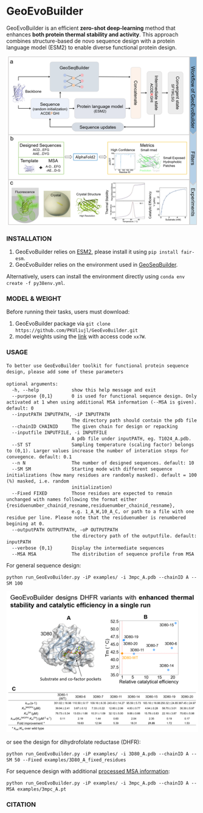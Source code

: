 # GeoEvoBuilder
GeoEvoBuilder is an efficient **zero-shot deep-learning** method that enhances **both protein thermal stability and activity**. This approach combines structure-based de novo sequence design with a protein language model (ESM2) to enable diverse functional protein design.

<!-- ![Alt text](https://github.com/PKUliujl/GeoEvoBuilder/blob/main/image/flow.jpg) -->
![Alt text](https://github.com/PKUliujl/GeoEvoBuilder/blob/main/image/flow.png)

### INSTALLATION
<!-- ====================== -->
1. GeoEvoBuilder relies on [ESM2](https://github.com/facebookresearch/esm), please install it using `pip install fair-esm`.
2. GeoEvoBuilder relies on the environment used in [GeoSeqBuilder](https://github.com/PKUliujl/GeoSeqBuilder/).

Alternatively, users can install the environment directly using `conda env create -f py38env.yml`.

### MODEL & WEIGHT
Before running their tasks, users must download: 
  1. GeoEvoBuilder package via `git clone https://github.com/PKUliujl/GeoEvoBuilder.git`
  2. model weights using the [link](https://disk.pku.edu.cn/link/AABFDFF8FB729743A8A27FEB5855B31EE0) with access code `xx7W`.

### USAGE
<!-- ====================== 
We are currently in the process of organizing the code and anticipate releasing the software soon. -->
```
To better use GeoEvoBuilder toolkit for functional protein sequence design, please add some of these parameters

optional arguments:
  -h, --help            show this help message and exit
  --purpose {0,1}       0 is used for functional sequence design. Only activated at 1 when using additional MSA information (--MSA is given). default: 0
  --inputPATH INPUTPATH, -iP INPUTPATH
                        The directory path should contain the pdb file
  --chainID CHAINID     The given chain for design or repacking
  --inputfile INPUTFILE, -i INPUTFILE
                        A pdb file under inputPATH, eg. T1024_A.pdb.
  --ST ST               Sampling temperature (scaling factor) belongs to (0,1). Larger values increase the number of interation steps for convegence. default: 0.1
  --n N                 The number of designed sequences. default: 10
  --SM SM               Starting mode with different sequence initializations (how many residues are randomly masked). default = 100 (%) masked, i.e. random
                        initialization)
  --Fixed FIXED         Those residues are expected to remain unchanged with names following the format either {residuenumber_chainid_resname,residuenumber_chainid_resname},
                        e.g. 1_A_W,10_A_C, or path to a file with one residue per line. Please note that the residuenumber is renumbered begining at 0.
  --outputPATH OUTPUTPATH, -oP OUTPUTPATH
                        the directory path of the outputfile. default: inputPATH
  --verbose {0,1}       Display the intermediate sequences
  --MSA MSA             The distribution of sequence profile from MSA
```

For general sequence design:
```
python run_GeoEvoBuilder.py -iP examples/ -i 3mpc_A.pdb --chainID A --SM 100
```

![Alt text](https://github.com/PKUliujl/GeoEvoBuilder/blob/main/image/DHFR_results.png)

or see the design for dihydrofolate reductase (DHFR):
```
python run_GeoEvoBuilder.py -iP examples/ -i 3D80_A.pdb --chainID A --SM 50 --Fixed examples/3D80_A_fixed_residues
```

For sequence design with additional [processed MSA information](https://github.com/PKUliujl/GeoEvoBuilder/tree/main/MSA_Processing):
```
python run_GeoEvoBuilder.py -iP examples/ -i 3mpc_A.pdb --chainID A --MSA examples/3mpc_A.pt
```

### CITATION
